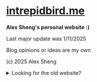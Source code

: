 # [intrepidbird.me](https://intrepidbird.me)

**Alex Sheng's personal website :)**

Last major update was 1/11/2025

Blog opinions or ideas are my own

(c) 2025 Alex Sheng

<details close>
<summary>Looking for the old website?</summary>
<br>
See https://github.com/intrepidbird-org/archive
</details>
